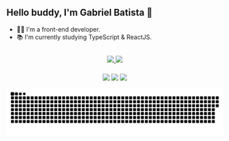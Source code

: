 <h2>Hello buddy, I'm Gabriel Batista 👋</h2>

- 👨‍💻 I'm a front-end developer.
- 📚 I'm currently studying TypeScript & ReactJS.

##

<div>
  <div align="center">
    <a href="https://github.com/gabriel3atista">
    <img height="160em" src="https://github-readme-stats.vercel.app/api?username=gabriel3atista&show_icons=true&hide_border=true&bg_color=10101C&text_color=D5D5D6&title_color=FD4466&icon_color=FFB23E&include_all_commits=true&count_private=true"/>
    <img height="160em" src="https://github-readme-stats.vercel.app/api/top-langs/?username=gabriel3atista&layout=compact&langs_count=7&hide_border=true&bg_color=10101C&text_color=D5D5D6&title_color=FD4466&icon_color=FFB23E"/>
  </div>
</div>
  
###
  
<div align="center"> 
  <a href="https://www.youtube.com/channel/UC0N3QK7iD3ouYk3YiErGKfg" target="_blank"><img src="https://img.shields.io/badge/YouTube-FF0000?style=for-the-badge&logo=youtube&logoColor=white" target="_blank"></a>
  <a href="https://instagram.com/gabriel3atista" target="_blank"><img src="https://img.shields.io/badge/-Instagram-%23E4405F?style=for-the-badge&logo=instagram&logoColor=white" target="_blank"></a>
  <a href="https://www.linkedin.com/in/gabriel3atista" target="_blank"><img src="https://img.shields.io/badge/-LinkedIn-%230077B5?style=for-the-badge&logo=linkedin&logoColor=white" target="_blank"></a> 
 
![Snake animation](https://github.com/gabriel3atista/gabriel3atista/blob/output/github-contribution-grid-snake.svg)
 
</div>
